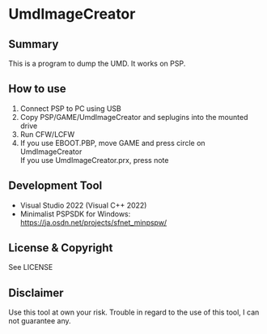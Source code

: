 # UmdImageCreator
## Summary
 This is a program to dump the UMD. It works on PSP.

## How to use
 1. Connect PSP to PC using USB  
 2. Copy PSP/GAME/UmdImageCreator and seplugins into the mounted drive  
 3. Run CFW/LCFW
 4. If you use EBOOT.PBP, move GAME and press circle on UmdImageCreator  
    If you use UmdImageCreator.prx, press note

## Development Tool
- Visual Studio 2022 (Visual C++ 2022)
- Minimalist PSPSDK for Windows: https://ja.osdn.net/projects/sfnet_minpspw/

## License & Copyright
 See LICENSE

## Disclaimer
 Use this tool at own your risk.
 Trouble in regard to the use of this tool, I can not guarantee any.
